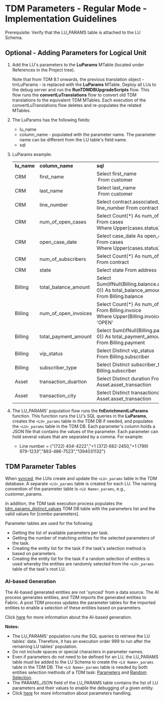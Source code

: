 # TDM Parameters - Regular Mode - Implementation Guidelines

Prerequisite: Verify that the LU_PARAMS table is attached to the LU Schema.

## Optional - Adding Parameters for Logical Unit

1. Add the LU's parameters to the **LuParams** MTable (located under References in the Project tree).

   Note that from TDM 8.1 onwards, the previous translation object - trnLuParams - is replaced with the **LuParams** MTable. Deploy all LUs to the debug server and run the **RunTDMDBUpgradeScripts** flow. This flow runs the **convertLuTranslations** flow to convert old TDM translations to the equivalent TDM MTables. Each execution of the convertLuTranslations flow deletes and re-populates the related MTables.

2. The LuParams has the following fields:

   - lu_name
   - column_name - populated with the parameter name. The parameter name can be different from the LU table's field name. 
   - sql

3. LuParams example:

   <table width="900pxl">
   <tbody>
   <tr>
   <td width="150pxl"><strong>lu_name</strong></td>
   <td width="150pxl"><strong>column_name</strong></td>
   <td width="600pxl"><strong>sql</strong></td>
   </tr>
   <tr>
   <td width="150pxl">CRM</td>
   <td width="150pxl">first_name</td>
   <td width="600pxl">Select first_name<br />&nbsp;From customer</td>
   </tr>
   <tr>
   <td width="150pxl">CRM</td>
   <td width="150pxl">last_name</td>
   <td width="600pxl">Select last_name<br />&nbsp;From customer</td>
   </tr>
   <tr>
   <td width="150pxl">CRM</td>
   <td width="150pxl">line_number</td>
   <td width="600pxl">Select contract.associated_line As line_number From contract</td>
   </tr>
   <tr>
   <td width="150pxl">CRM</td>
   <td width="150pxl">num_of_open_cases</td>
   <td width="600pxl">Select Count(*) As num_of_open_cases<br />From cases<br />Where Upper(cases.status) != 'CLOSED'</td>
   </tr>
   <tr>
   <td width="150pxl">CRM</td>
   <td width="150pxl">open_case_date</td>
   <td width="600pxl">Select case_date As open_case_date<br />From cases<br />Where Upper(cases.status) != 'CLOSED'</td>
   </tr>
   <tr>
   <td width="150pxl">CRM</td>
   <td width="150pxl">num_of_subscribers</td>
   <td width="600pxl">Select Count(*) As num_of_subscribers From contract</td>
   </tr>
   <tr>
   <td width="150pxl">CRM</td>
   <td width="150pxl">state</td>
   <td width="600pxl">Select state From address</td>
   </tr>
   <tr>
   <td width="150pxl">Billing</td>
   <td width="150pxl">total_balance_amount</td>
   <td width="600pxl">Select Sum(ifNull(Billing.balance.available_amount, 0)) As total_balance_amount<br />From Billing.balance</td>
   </tr>
   <tr>
   <td width="150pxl">Billing</td>
   <td width="150pxl">num_of_open_invoices</td>
   <td width="600pxl">Select Count(*) As num_of_open_invoices<br />From Billing.invoice<br />Where Upper(Billing.invoice.status) = 'OPEN'</td>
   </tr>
   <tr>
   <td width="150pxl">Billing</td>
   <td width="150pxl">total_payment_amount</td>
   <td width="600pxl">Select Sum(ifNull(Billing.payment.amount, 0)) As total_payment_amount<br />From Billing.payment</td>
   </tr>
   <tr>
   <td width="150pxl">Billing</td>
   <td width="150pxl">vip_status</td>
   <td width="600pxl">Select Distinct vip_status <br />From Billing.subscriber</td>
   </tr>
   <tr>
   <td width="150pxl">Billing</td>
   <td width="150pxl">subscriber_type</td>
   <td width="600pxl">Select Distinct subscriber_type From Billing.subscriber</td>
   </tr>
   <tr>
   <td width="150pxl">Asset</td>
   <td width="150pxl">transaction_duartion</td>
   <td width="600pxl">Select Distinct duration From Asset.asset_transaction</td>
   </tr>
   <tr>
   <td width="150pxl">Asset</td>
   <td width="150pxl">transaction_city</td>
   <td width="600pxl">Select Distinct transactioncity From Asset.asset_transaction</td>
   </tr>
   </tbody>
   </table>

   

4. The LU_PARAMS' population flow runs the **fnEnrichmentLuParams** function. This function runs the LU's SQL queries in the **LuParams**, creates the `<LU>_params` table in the TDM DB if needed, and populates the `<LU>_params` table in the TDM DB. Each parameter's column holds a JSON file that contains the values of the parameter. Each parameter can hold several values that are separated by a comma. For example:

   - Line number = {"(722) 404-4222","+1 (372) 682-2450,"+1 (799) 979-1233","883-486-7523","1394031132"}



## TDM Parameter Tables

When [synced](/articles/14_sync_LU_instance/01_sync_LUI_overview.md), the LUIs create and update the `<LU>_params` table in the TDM database. A separate `<LU>_params` table is created for each LU. The naming convention of the parameter table is `<LU Name>_params`, e.g., customer_params. 

In addition, the TDM task execution process populates the [tdm_params_distinct_values](/articles/TDM/tdm_architecture/02_tdm_database.md#tdm_params_distinct_values) TDM DB table with the parameters list and the valid values for [combo parameters].

Parameter tables are used for the following:

- Getting the list of available parameters per task.
- Getting the number of matching entities for the selected parameters of the task.
- Creating the entity list for the task if the task's selection method is based on parameters.
- Creating the entity list for the task if a random selection of entities is used whereby the entities are randomly selected from the `<LU>_params` table of the task's root LU.  

### AI-based Generation

The AI-based generated entities are not 'synced' from a data source. The AI process generates entities, and TDM imports the generated entities to Fabric. A post TDM process updates the parameter tables for the imported entities to enable a selection of these entities based on parameters.

Click [here](/articles/TDM/tdm_gui/14e_task_source_ai_based_generation.md) for more information about the AI-based generation.



**Notes:**

- The LU_PARAMS' population runs the SQL queries to retrieve the LU tables' data. Therefore, it has an execution order 999 to run after the remaining LU tables' population. 
- Do not include spaces or special characters in parameter names.
- Even if parameters do not need to be defined for an LU, the LU_PARAMS table must be added to the LU Schema to create the `<LU Name>_params` table in the TDM DB. The `<LU Name>_params` table is needed by both entities selection methods of a TDM task: [Parameters](/articles/TDM/tdm_gui/17_load_task_regular_mode.md#parameters) and [Random Selection](/articles/TDM/tdm_gui/17_load_task_regular_mode.md#random-selection).
- The PARAMS_JSON field of the LU_PARAMS table contains the list of LU parameters and their values to enable the debugging of a given entity.
- Click [here](/articles/TDM/tdm_architecture/07_tdm_parameters_handling.md) for more information about parameters handling.
